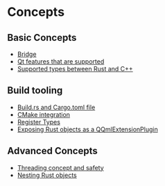 <!--
SPDX-FileCopyrightText: 2021 Klarälvdalens Datakonsult AB, a KDAB Group company <info@kdab.com>
SPDX-FileContributor: Andrew Hayzen <andrew.hayzen@kdab.com>

SPDX-License-Identifier: MIT OR Apache-2.0
-->

# Concepts

## Basic Concepts

  * [Bridge](./bridge.md)
  * [Qt features that are supported](./qt.md)
  * [Supported types between Rust and C++](./types.md)

## Build tooling

  * [Build.rs and Cargo.toml file](./build_rs_and_cargo.md)
  * [CMake integration](./cmake.md)
  * [Register Types](./register_types.md)
  * [Exposing Rust objects as a QQmlExtensionPlugin](./qqmlextensionplugin.md)

## Advanced Concepts

  * [Threading concept and safety](./threading.md)
  * [Nesting Rust objects](./nested_objects.md)
